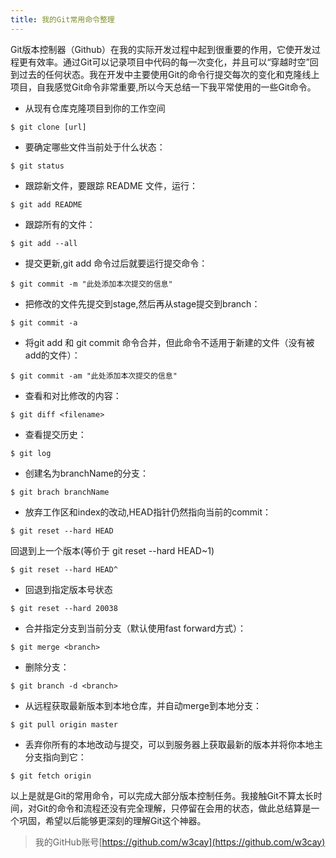 ```yaml
---
title: 我的Git常用命令整理
---
```


Git版本控制器（Github）在我的实际开发过程中起到很重要的作用，它使开发过程更有效率。通过Git可以记录项目中代码的每一次变化，并且可以“穿越时空”回到过去的任何状态。我在开发中主要使用Git的命令行提交每次的变化和克隆线上项目，自我感觉Git命令非常重要,所以今天总结一下我平常使用的一些Git命令。

* 从现有仓库克隆项目到你的工作空间
```
$ git clone [url]
```
* 要确定哪些文件当前处于什么状态：
```
$ git status
```
* 跟踪新文件，要跟踪 README 文件，运行：
```
$ git add README
```
* 跟踪所有的文件：
```
$ git add --all
```
* 提交更新,git add 命令过后就要运行提交命令：
```
$ git commit -m "此处添加本次提交的信息"
```
* 把修改的文件先提交到stage,然后再从stage提交到branch：
```
$ git commit -a 
```
* 将git add 和 git commit 命令合并，但此命令不适用于新建的文件（没有被add的文件）：
```
$ git commit -am "此处添加本次提交的信息"
```
* 查看和对比修改的内容：
```
$ git diff <filename>
```
* 查看提交历史：
```
$ git log
```
* 创建名为branchName的分支：
```
$ git brach branchName 
```
* 放弃工作区和index的改动,HEAD指针仍然指向当前的commit：
```
$ git reset --hard HEAD 
```
回退到上一个版本(等价于 git reset --hard HEAD~1) 
```
$ git reset --hard HEAD^ 
```
* 回退到指定版本号状态
```
$ git reset --hard 20038
```
* 合并指定分支到当前分支（默认使用fast forward方式）：
```
$ git merge <branch>
```
* 删除分支：
```
$ git branch -d <branch>
```
* 从远程获取最新版本到本地仓库，并自动merge到本地分支：
```
$ git pull origin master
```
* 丢弃你所有的本地改动与提交，可以到服务器上获取最新的版本并将你本地主分支指向到它：
```
$ git fetch origin
```
		
以上是就是Git的常用命令，可以完成大部分版本控制任务。我接触Git不算太长时间，对Git的命令和流程还没有完全理解，只停留在会用的状态，做此总结算是一个巩固，希望以后能够更深刻的理解Git这个神器。
>我的GitHub账号[https://github.com/w3cay](https://github.com/w3cay)